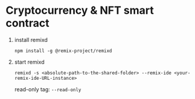 # Cryptocurrency & NFT smart contract

1. install remixd

	```shell
	npm install -g @remix-project/remixd
	```

2. start remixd

	```shell
	remixd -s <absolute-path-to-the-shared-folder> --remix-ide <your-remix-ide-URL-instance>
	```

	read-only tag: `--read-only`
